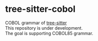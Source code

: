 # tree-sitter-cobol

COBOL grammar of [tree-sitter](https://github.com/tree-sitter/tree-sitter)  
This repository is under development.  
The goal is supporting COBOL85 grammar.
